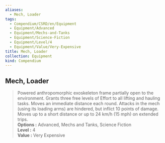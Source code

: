 ```yaml
---
aliases:
  - Mech, Loader
tags:
  - Compendium/CSRD/en/Equipment
  - Equipment/Advanced
  - Equipment/Mechs-and-Tanks
  - Equipment/Science-Fiction
  - Equipment/Level/4
  - Equipment/Value/Very-Expensive
title: Mech, Loader
collection: Equipment
kind: Compendium
---
```

## Mech, Loader  
  
>Powered anthropomorphic exoskeleton frame partially open to the environment. Grants three free levels of Effort to all lifting and hauling tasks. Moves an immediate distance each round. Attacks in the mech (using its loading arms) are hindered, but inflict 10 points of damage. Moves up to a short distance or up to 24 km/h (15 mph) on extended trips.  
> **Options :** Advanced, Mechs and Tanks, Science Fiction  
> **Level :** 4  
> **Value :** Very Expensive